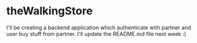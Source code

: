 # theWalkingStore
I'll be creating a backend application which authenticate with partner and user buy stuff from partner. I'll update the README.md file next week :)
